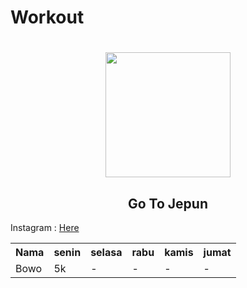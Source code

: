 # Workout
<h1 align="center"> <img src="https://c.tenor.com/OcLW6D3ivkoAAAAi/kiss-exercise.gif" widht="100" height="200"></h1>
<h2 align="center"> Go To Jepun </h2>
<p>Instagram : <td><a target="_blank" href="https://www.instagram.com/ragil_iygd77">Here</a></td></p>

<table width="100" class="table">
<tr>
<th>Nama</th>
<th>senin </th>
<th>selasa </th>
<th>rabu</th>
<th>kamis</th>
<th>jumat</th>
</tr>
	<tr>
<td>Bowo</td><td>5k</td><td>-</td><td>-</td><td>-</td><td>-</td>
        </tr>
 </table>
